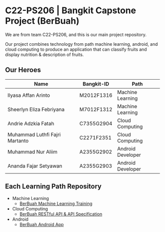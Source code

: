 # C22-PS206 | Bangkit Capstone Project (BerBuah)

We are from team C22-PS206, and this is our main project repository.

Our project combines technology from path machine learning, android, and cloud computing to produce an application that can classify fruits and display nutrition & description of fruits.

## Our Heroes
| Name                            | Bangkit-ID    | Path              |
| -------------                   | ------------- | -------------     |
| Ilyasa Affan Arinto             | M2012F1316    | Machine Learning  |
| Sheerlyn Eliza Febriyana        | M7012F1312    | Machine Learning  |
| Andrie Adzkia Fatah             | C7355G2904    | Cloud Computing   |
| Muhammad Luthfi Fajri Martanto  | C2271F2351    | Cloud Computing   |
| Muhammad Nur Aliim              | A2355G2902    | Android Developer |
| Ananda Fajar Setyawan           | A2355G2903    | Android Developer |

## Each Learning Path Repository
- Machine Learning
  - [BerBuah Machine Learning Training](https://github.com/IlyasaAffan/BerBuah-Machine-Learning-Path.git)
- Cloud Computing
  - [BerBuah RESTful API & API Specification](https://github.com/andriefatah/berbuah-restful-api)
- Android
  - [BerBuah Android App](https://github.com/nraliim/BerBuah)
